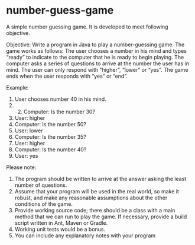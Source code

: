 number-guess-game
=================

A simple number guessing game. It is developed to meet following objective.


Objective:
Write a program in Java to play a number-guessing game. The game works as follows:
The user chooses a number in his mind and types “ready” to indicate to the computer that he is ready to begin playing.
The computer asks a series of questions to arrive at the number the user has in mind. The user can only respond with “higher”, “lower” or “yes”.
The game ends when the user responds with “yes” or “end”.
 
Example:
1. User chooses number 40 in his mind.
2. 2. Computer: Is the number 30?
3. User: higher
4. Computer: Is the number 50?
5. User: lower
6. Computer: Is the number 35?
7. User: higher
8. Computer: Is the number 40?
9. User: yes

 
Please note:
1. The program should be written to arrive at the answer asking the least number of questions.
2. Assume that your program will be used in the real world, so make it robust, and make any reasonable assumptions about the other conditions of the game.
3. Provide working source code; there should be a class with a main method that we can run to play the game. If necessary, provide a build script written in Ant, Maven or Gradle.
4. Working unit tests would be a bonus.
5. You can include any explanatory notes with your program

